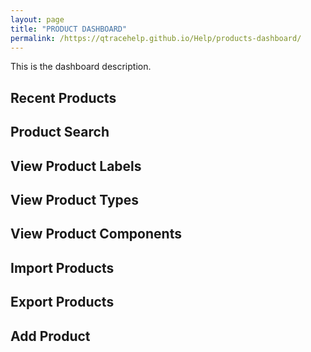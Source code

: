 ```yaml
---
layout: page
title: "PRODUCT DASHBOARD"
permalink: /https://qtracehelp.github.io/Help/products-dashboard/
---
```


This is the dashboard description.

## Recent Products

## Product Search

## View Product Labels

## View Product Types

## View Product Components

## Import Products

## Export Products

## Add Product

